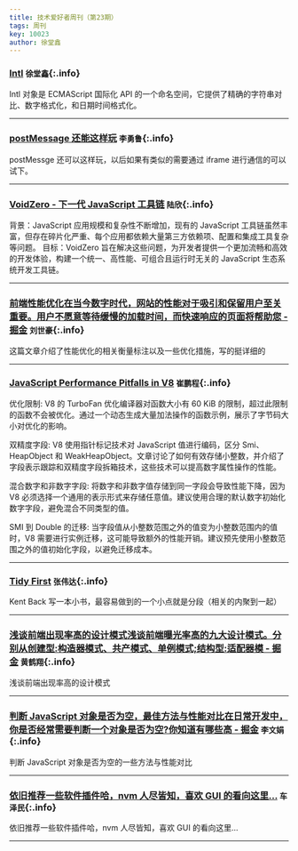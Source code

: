 ```yaml
---
title: 技术爱好者周刊（第23期）
tags: 周刊
key: 10023
author: 徐堂鑫
---
```


### [Intl](https://developer.mozilla.org/zh-CN/docs/Web/JavaScript/Reference/Global_Objects/Intl)   `徐堂鑫`{:.info}

Intl 对象是 ECMAScript 国际化 API 的一个命名空间，它提供了精确的字符串对比、数字格式化，和日期时间格式化。

---

### [postMessage 还能这样玩](https://segmentfault.com/a/1190000038252640)   `李勇鲁`{:.info}

postMessge 还可以这样玩，以后如果有类似的需要通过 iframe 进行通信的可以试下。

---

### [VoidZero - 下一代 JavaScript 工具链](https://baijiahao.baidu.com/s?id=1812039011439088445&wfr=spider&for=pc)   `陆欣`{:.info}

背景：JavaScript 应用规模和复杂性不断增加，现有的 JavaScript 工具链虽然丰富，但存在碎片化严重、每个应用都依赖大量第三方依赖项、配置和集成工具复杂等问题。
目标：VoidZero 旨在解决这些问题，为开发者提供一个更加流畅和高效的开发体验，构建一个统一、高性能、可组合且运行时无关的 JavaScript 生态系统开发工具链。

---

### [前端性能优化在当今数字时代，网站的性能对于吸引和保留用户至关重要。用户不愿意等待缓慢的加载时间，而快速响应的页面将帮助您 - 掘金](https://juejin.cn/post/7363830946908979239)   `刘世豪`{:.info}

这篇文章介绍了性能优化的相关衡量标注以及一些优化措施，写的挺详细的

---

### [JavaScript Performance Pitfalls in V8](https://ponyfoo.com/articles/javascript-performance-pitfalls-v8)   `崔鹏程`{:.info}

优化限制: V8 的 TurboFan 优化编译器对函数大小有 60 KiB 的限制，超过此限制的函数不会被优化。通过一个动态生成大量加法操作的函数示例，展示了字节码大小对优化的影响。

双精度字段: V8 使用指针标记技术对 JavaScript 值进行编码，区分 Smi、HeapObject 和 WeakHeapObject。文章讨论了如何有效存储小整数，并介绍了字段表示跟踪和双精度字段拆箱技术，这些技术可以提高数字属性操作的性能。

混合数字和非数字字段: 将数字和非数字值存储到同一字段会导致性能下降，因为 V8 必须选择一个通用的表示形式来存储任意值。建议使用合理的默认数字初始化数字字段，避免混合不同类型的值。

SMI 到 Double 的迁移: 当字段值从小整数范围之外的值变为小整数范围内的值时，V8 需要进行实例迁移，这可能导致额外的性能开销。建议预先使用小整数范围之外的值初始化字段，以避免迁移成本。

---

### [Tidy First](https://www.oreilly.com/library/view/tidy-first/9781098151232/)   `张伟达`{:.info}

Kent Back 写一本小书，最容易做到的一个小点就是分段（相关的内聚到一起）

---

### [浅谈前端出现率高的设计模式浅谈前端曝光率高的九大设计模式。分别从创建型:构造器模式、共产模式、单例模式;结构型:适配器模 - 掘金](https://juejin.cn/post/7274146202496041018)   `黄鹤翔`{:.info}

浅谈前端出现率高的设计模式

---

### [判断 JavaScript 对象是否为空，最佳方法与性能对比在日常开发中，你是否经常需要判断一个对象是否为空?你知道有哪些高 - 掘金](https://juejin.cn/post/7372933691490959398)   `李文娟`{:.info}

判断 JavaScript 对象是否为空的一些方法与性能对比

---

### [依旧推荐一些软件插件哈，nvm 人尽皆知，喜欢 GUI 的看向这里...](https://github.com/1111mp/nvm-desktop)   `车泽民`{:.info}

依旧推荐一些软件插件哈，nvm 人尽皆知，喜欢 GUI 的看向这里...

---
